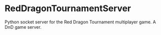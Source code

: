 # RedDragonTournamentServer
Python socket server for the Red Dragon Tournament multiplayer game. A DnD game server.
